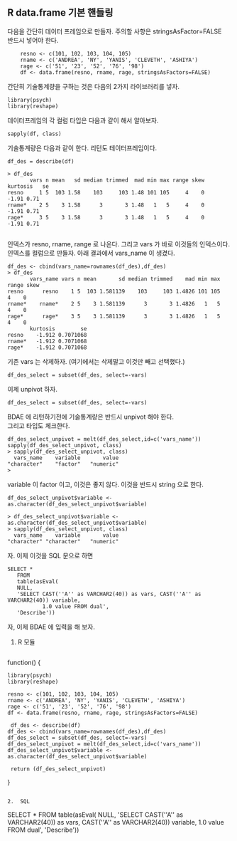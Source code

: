 ## R data.frame  기본 핸들링

다음을 간단히 데이터 프레임으로 만들자.  주의할 사항은 stringsAsFactor=FALSE<br>
반드시 넣어야 한다.

```
    resno <- c(101, 102, 103, 104, 105)
    rname <- c('ANDREA', 'NY', 'YANIS', 'CLEVETH', 'ASHIYA')
    rage <- c('51', '23', '52', '76', '98')
    df <- data.frame(resno, rname, rage, stringsAsFactors=FALSE)
```

간단히 기술통계량을 구하는 것은 다음의 2가지 라이브러리를 넣자.
```
library(psych)
library(reshape)
```

데이터프레임의 각 컬럼 타입은 다음과 같이 해서 알아보자.
```
sapply(df, class)
```

기술통계량은 다음과 같이 한다.  리턴도 테이터프레임이다.
```
df_des = describe(df)

> df_des
       vars n mean   sd median trimmed  mad min max range skew kurtosis   se
resno     1 5  103 1.58    103     103 1.48 101 105     4    0    -1.91 0.71
rname*    2 5    3 1.58      3       3 1.48   1   5     4    0    -1.91 0.71
rage*     3 5    3 1.58      3       3 1.48   1   5     4    0    -1.91 0.71


```
인덱스가 resno, rname, range 로 나온다. 그리고 vars 가 바로 이것들의 인덱스이다. <br>
인덱스를 컬럼으로 만들자. 아래 결과에서 vars_name 이 생겼다.
```
df_des <- cbind(vars_name=rownames(df_des),df_des)
> df_des
       vars_name vars n mean       sd median trimmed    mad min max range skew
resno      resno    1 5  103 1.581139    103     103 1.4826 101 105     4    0
rname*    rname*    2 5    3 1.581139      3       3 1.4826   1   5     4    0
rage*      rage*    3 5    3 1.581139      3       3 1.4826   1   5     4    0
       kurtosis        se
resno    -1.912 0.7071068
rname*   -1.912 0.7071068
rage*    -1.912 0.7071068
```

기존 vars 는 삭제하자. (여기에서는 삭제말고 이것만 빼고 선택했다.)
```
df_des_select = subset(df_des, select=-vars)
```

이제 unpivot 하자.
```
df_des_select = subset(df_des, select=-vars)
```

BDAE 에 리턴하기전에 기술통계량은 반드시 unpivot 해야 한다.<br>
그리고 타입도 체크한다.
```
df_des_select_unpivot = melt(df_des_select,id=c('vars_name'))
sapply(df_des_select_unpivot, class)
> sapply(df_des_select_unpivot, class)
  vars_name    variable       value 
"character"    "factor"   "numeric" 
> 

```
variable 이 factor 이고, 이것은 좋지 않다. 이것을 반드시 string 으로 한다.<br>
```
df_des_select_unpivot$variable <- as.character(df_des_select_unpivot$variable)

> df_des_select_unpivot$variable <- as.character(df_des_select_unpivot$variable)
> sapply(df_des_select_unpivot, class)
  vars_name    variable       value 
"character" "character"   "numeric" 
```

자. 이제 이것을 SQL 문으로 하면
```
SELECT * 
   FROM 
   table(asEval( 
   NULL, 
   'SELECT CAST(''A'' as VARCHAR2(40)) as vars, CAST(''A'' as VARCHAR2(40)) variable,
           1.0 value FROM dual', 
   'Describe'))
```

자, 이제 BDAE 에 입력을 해 보자. <br>
1. R  모듈

   ```
function() {

    library(psych)
    library(reshape)

    resno <- c(101, 102, 103, 104, 105)
    rname <- c('ANDREA', 'NY', 'YANIS', 'CLEVETH', 'ASHIYA')
    rage <- c('51', '23', '52', '76', '98')
    df <- data.frame(resno, rname, rage, stringsAsFactors=FALSE)
	
	 df_des <- describe(df)
    df_des <- cbind(vars_name=rownames(df_des),df_des)
    df_des_select = subset(df_des, select=-vars)
    df_des_select_unpivot = melt(df_des_select,id=c('vars_name'))
    df_des_select_unpivot$variable <- as.character(df_des_select_unpivot$variable)
    
	 return (df_des_select_unpivot)
}
   ```

2.  SQL
```
SELECT * 
   FROM 
   table(asEval( 
   NULL, 
   'SELECT CAST(''A'' as VARCHAR2(40)) as vars, CAST(''A'' as VARCHAR2(40)) variable,
           1.0 value FROM dual', 
   'Describe'))
```

